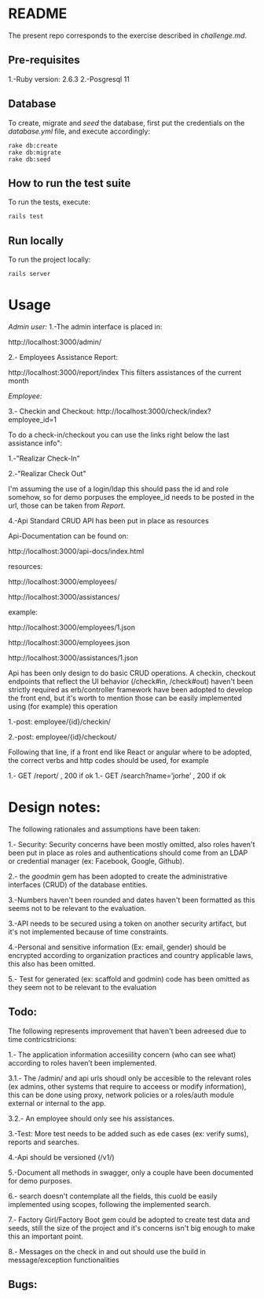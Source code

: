 # README
The present repo corresponds to the exercise described in _challenge.md_.
 
## Pre-requisites
 
1.-Ruby version: 2.6.3
2.-Posgresql 11
 
## Database
To create, migrate and _seed_ the database, first put the credentials on the _database.yml_ file, and execute accordingly:
 
```
rake db:create
rake db:migrate
rake db:seed
```
 
## How to run the test suite
To run the tests, execute:
 
```
rails test
```
 
## Run locally
To run the project locally:
 
```
rails server
```
 
# Usage
 
_Admin user:_
1.-The admin interface is placed in:
 
http://localhost:3000/admin/
 
 
2.- Employees Assistance Report:
 
http://localhost:3000/report/index
This filters assistances of the current month
 
_Employee:_ 
 
3.- Checkin and Checkout:
http://localhost:3000/check/index?employee_id=1
 
To do a check-in/checkout you can use the links right below the last assistance info":
 
1.-"Realizar Check-In"
 
2.-"Realizar Check Out"
 
I'm assuming the use of a login/ldap this should pass the id and role somehow, so for demo porpuses the employee_id needs to be posted in the url, those can be taken from _Report_.
 
4.-Api
Standard CRUD API has been put in place as resources
 
Api-Documentation can be found on:
 
http://localhost:3000/api-docs/index.html
 
resources:
 
http://localhost:3000/employees/
 
http://localhost:3000/assistances/
 
example:
 
http://localhost:3000/employees/1.json
 
http://localhost:3000/employees.json
 
http://localhost:3000/assistances/1.json
 
Api has been only design to do basic CRUD operations. A checkin, checkout endpoints that reflect the UI behavior (/check#in, /check#out) haven't been strictly required as erb/controller framework have been adopted to develop the front end, but it's worth to mention those can be easily implemented using (for example) this operation
 
1.-post: employee/{id}/checkin/
 
2.-post: employee/{id}/checkout/
 
Following that line, if a front end like React or angular where to be adopted, the correct verbs and http codes should be used, for example
 
1.- GET /report/  , 200 if ok
1.- GET /search?name=’jorhe’  , 200 if ok
 
 
# Design notes:
The following rationales and assumptions have been taken:
 
1.- Security: Security concerns have been mostly omitted, also roles haven't been put in place as roles and authentications should come from an LDAP or credential manager (ex: Facebook, Google, Github).
 
2.- the _goodmin_ gem has been adopted to create the administrative interfaces (CRUD) of the database entities.
 
3.-Numbers haven't been rounded and dates haven't been formatted as this seems not to be relevant to the evaluation.
 
3.-API needs to be secured using a token on another security artifact, but it's not implemented because of time constraints.
 
4.-Personal and sensitive information (Ex: email, gender) should be encrypted according to organization practices and country applicable laws, this also has been omitted.
 
5.- Test for generated (ex: scaffold and godmin) code has been omitted as they seem not to be relevant to the evaluation
 
## Todo:
The following represents improvement that haven't been adreesed due to time contricstricions:
 
1.- The application information accesiility concern (who can see what) according to roles haven’t been implemented.
 
3.1.- The /admin/ and api urls shoudl only be accesible to the relevant roles (ex admins, other systems that require to acceess or modify information), this can be done using proxy, network policies or a roles/auth module external or internal to the app.
 
3.2.- An employee should only see his assistances.
 
3.-Test: More test needs to be added such as ede cases (ex: verify sums), reports and searches.
 
4.-Api should be versioned (/v1/)
 
5.-Document all methods in swagger, only a couple have been documented for demo purposes.
 
6.- search doesn't contemplate all the fields, this cuold be easily implemented using scopes, following the implemented search.
 
7.- Factory Girl/Factory Boot gem could be adopted to create test data and seeds, still the size of the project and it's concerns isn't big enough to make this an important point.
 
8.- Messages on the check in and out should use the build in message/exception functionalities
 
## Bugs:
 

